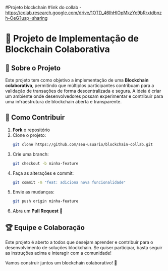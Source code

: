 #Projeto blockchain
#link do collab - https://colab.research.google.com/drive/1OTD_46IhHlOpMkzYc9bRrxtdbnzh-OeG?usp=sharing

# 🚀 Projeto de Implementação de Blockchain Colaborativa

## 📌 Sobre o Projeto

Este projeto tem como objetivo a implementação de uma **Blockchain colaborativa**, permitindo que múltiplos participantes contribuam para a validação de transações de forma descentralizada e segura. A ideia é criar um ambiente onde desenvolvedores possam experimentar e contribuir para uma infraestrutura de blockchain aberta e transparente.


## 🚀 Como Contribuir
1. **Fork** o repositório
2. Clone o projeto:
   ```sh
   git clone https://github.com/seu-usuario/blockchain-collab.git
   ```
3. Crie uma branch:
   ```sh
   git checkout -b minha-feature
   ```
4. Faça as alterações e commit:
   ```sh
   git commit -m "feat: adiciona nova funcionalidade"
   ```
5. Envie as mudanças:
   ```sh
   git push origin minha-feature
   ```
6. Abra um **Pull Request** 🚀

## 🏆 Equipe e Colaboração
Este projeto é aberto a todos que desejam aprender e contribuir para o desenvolvimento de soluções blockchain. Se quiser participar, basta seguir as instruções acima e interagir com a comunidade!

Vamos construir juntos um blockchain colaborativo! 🚀
